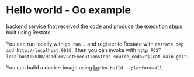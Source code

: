 # Hello world - Go example

backend service that received the code and produce the execution steps built using Restate.

You can run locally with `go run .` and register to Restate with
`restate dep add http://localhost:9080`.
Then you can invoke with `http POST localhost:8080/Handler/GetExecutionSteps source_code="$(cat main.go)"`.

You can build a docker image using [ko](https://github.com/ko-build/ko):
`ko build --platform=all`
